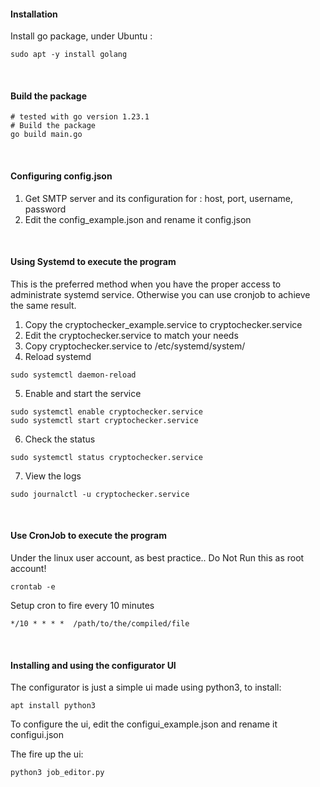 #### Installation

Install go package, under Ubuntu :
```
sudo apt -y install golang
```

&nbsp;
&nbsp;

 
#### Build the package
```
# tested with go version 1.23.1
# Build the package
go build main.go
```
&nbsp;
&nbsp;

#### Configuring config.json

1. Get SMTP server and its configuration for : host, port, username, password
2. Edit the config_example.json and rename it config.json

&nbsp;
&nbsp;

#### Using Systemd to execute the program
This is the preferred method when you have the proper access to administrate systemd service. Otherwise you can use cronjob to achieve the same result.

1. Copy the cryptochecker_example.service to cryptochecker.service
2. Edit the cryptochecker.service to match your needs
3. Copy cryptochecker.service to /etc/systemd/system/
4. Reload systemd
```
sudo systemctl daemon-reload
```
5. Enable and start the service
```
sudo systemctl enable cryptochecker.service
sudo systemctl start cryptochecker.service
```
6. Check the status
```
sudo systemctl status cryptochecker.service
```
7. View the logs
```
sudo journalctl -u cryptochecker.service
```
&nbsp;
&nbsp;

#### Use CronJob to execute the program

Under the linux user account, as best practice.. Do Not Run this as root account!
```
crontab -e
```

Setup cron to fire every 10 minutes
```
*/10 * * * *  /path/to/the/compiled/file
```
&nbsp;
&nbsp;


#### Installing and using the configurator UI
The configurator is just a simple ui made using python3, to install:
```
apt install python3
```

To configure the ui, edit the configui_example.json and rename it configui.json

The fire up the ui:
```
python3 job_editor.py
```

